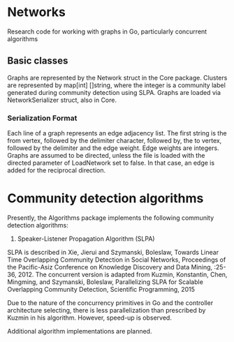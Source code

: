 # Networks
Research code for working with graphs in Go, particularly concurrent algorithms

## Basic classes
Graphs are represented by the Network struct in the Core package.  Clusters are represented by map[int] []string, where the integer is a community label generated during community detection using SLPA.  Graphs are loaded
via NetworkSerializer struct, also in Core. 

### Serialization Format
Each line of a graph represents an edge adjacency list.  The first string is the from vertex, followed by the delimiter character, followed by,
the to vertex, followed by the delimiter and the edge weight.  Edge weights are integers.  Graphs are assumed to be directed, unless the 
file is loaded with the directed parameter of LoadNetwork set to false.  In that case, an edge is added for the reciprocal direction.

# Community detection algorithms 
Presently, the Algorithms package implements the following community detection algorithms:

1. Speaker-Listener Propagation Algorithm (SLPA)

SLPA is described in Xie, Jierui and Szymanski, Boleslaw, Towards Linear Time Overlapping Community Detection in Social Networks, Proceedings of the Pacific-Asiz Conference on Knowledge Discovery and Data Mining, :25-36, 2012.
The concurrent version is adapted from Kuzmin, Konstantin, Chen, Mingming, and Szymanski, Boleslaw, Parallelizing SLPA for Scalable Overlapping Community Detection, Scientific Programming, 2015

Due to the nature of the concurrency primitives in Go and the controller architecture selecting, there is less parallelization than prescribed by Kuzmin in his algorithm.  However, speed-up is observed.

Additional algorithm implementations are planned.
